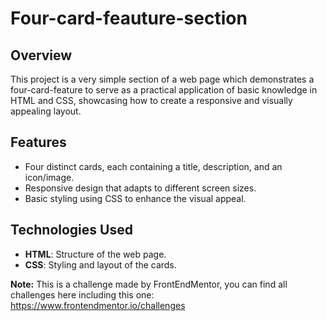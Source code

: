 # Four-card-feauture-section

## Overview

This project is a  very simple section of a web page which demonstrates a four-card-feature to serve as a practical application of basic knowledge in HTML and CSS, showcasing how to create a responsive and visually appealing layout.

## Features

- Four distinct cards, each containing a title, description, and an icon/image.
- Responsive design that adapts to different screen sizes.
- Basic styling using CSS to enhance the visual appeal.

## Technologies Used

- **HTML**: Structure of the web page.
- **CSS**: Styling and layout of the cards.

 **Note:** This is a challenge made by FrontEndMentor, you can find all challenges here including this one: https://www.frontendmentor.io/challenges
